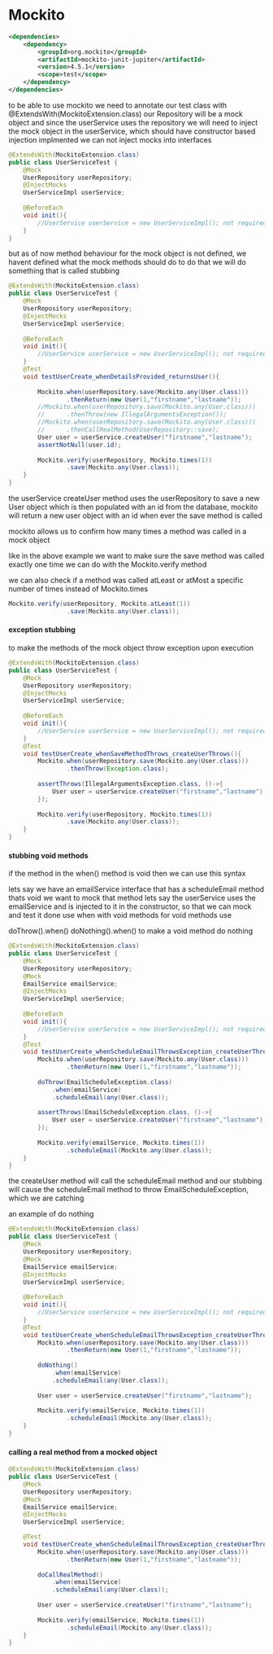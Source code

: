 # Mockito
```xml
<dependencies>
	<dependency>
		<groupId>org.mockito</groupId>
		<artifactId>mockito-junit-jupiter</artifactId>
		<version>4.5.1</version>
		<scope>test</scope>
	</dependency>
</dependencies>
```

to be able to use mockito we need to annotate our test class with @ExtendsWith(MockitoExtension.class)
our Repository will be a mock object
and since the userService uses the repository we will need to inject the mock object in the userService, which should have constructor based injection implmented
we can not inject mocks into interfaces
```java
@ExtendsWith(MockitoExtension.class)
public class UserServiceTest {
	@Mock
	UserRepository userRepository;
	@InjectMocks
	UserServiceImpl userService;
	
	@BeforeEach
	void init(){
		//UserService userService = new UserServiceImpl(); not required
	}
}
```
but as of now method behaviour for the mock object is not defined, we havent defined what the mock methods should do
to do that we will do something that is called stubbing
```java
@ExtendsWith(MockitoExtension.class)
public class UserServiceTest {
	@Mock
	UserRepository userRepository;
	@InjectMocks
	UserServiceImpl userService;
	
	@BeforeEach
	void init(){
		//UserService userService = new UserServiceImpl(); not required
	}
	@Test
	void testUserCreate_whenDetailsProvided_returnsUser(){
		
		Mockito.when(userRepository.save(Mockito.any(User.class)))
				.thenReturn(new User(1,"firstname","lastname"));
		//Mockito.when(userRepository.save(Mockito.any(User.class)))
		//		.thenThrow(new IllegalArgumentsException());
		//Mockito.when(userRepository.save(Mockito.any(User.class)))
		//		.thenCallRealMethod(UserRepository::save);
		User user = userService.createUser("firstname","lastname");
		assertNotNull(user.id);
		
		Mockito.verify(userRepository, Mockito.times(1))
				.save(Mockito.any(User.class));
	}
}
```
the userService createUser method uses the userRepository to save a new User object which is then populated with an id from the database, mockito will return a new user object with an id when ever the save method is called

mockito allows us to confirm how many times a method was called in a mock object

like in the above example we want to make sure the save method was called exactly one time
 we can do with the Mockito.verify method

we can also check if a method was called atLeast or atMost a specific number of times
instead of Mockito.times
```java
Mockito.verify(userRepository, Mockito.atLeast(1))
				.save(Mockito.any(User.class));
```
#### exception stubbing
to make the methods of the mock object throw exception upon execution
```java
@ExtendsWith(MockitoExtension.class)
public class UserServiceTest {
	@Mock
	UserRepository userRepository;
	@InjectMocks
	UserServiceImpl userService;
	
	@BeforeEach
	void init(){
		//UserService userService = new UserServiceImpl(); not required
	}
	@Test
	void testUserCreate_whenSaveMethodThrows_createUserThrows(){
		Mockito.when(userRepository.save(Mockito.any(User.class)))
				.thenThrow(Exception.class);
				
		assertThrows(IllegalArgumentsException.class, ()->{
			User user = userService.createUser("firstname","lastname");	
		});
		
		Mockito.verify(userRepository, Mockito.times(1))
				.save(Mockito.any(User.class));
	}
}
```
#### stubbing void methods
if the method in the when() method is void then we can use this syntax

lets say we have an emailService interface that has a scheduleEmail method thats void
we want to mock that method
lets say the userService uses the emailService and is injected to it in the constructor, so that we can mock and test it
done use when with void methods
for void methods use

doThrow().when()
doNothing().when() to make a void method do nothing
```java
@ExtendsWith(MockitoExtension.class)
public class UserServiceTest {
	@Mock
	UserRepository userRepository;
	@Mock
	EmailService emailService;
	@InjectMocks
	UserServiceImpl userService;
	
	@BeforeEach
	void init(){
		//UserService userService = new UserServiceImpl(); not required
	}
	@Test
	void testUserCreate_whenScheduleEmailThrowsException_createUserThrows(){
		Mockito.when(userRepository.save(Mockito.any(User.class)))
				.thenReturn(new User(1,"firstname","lastname"));
		
		doThrow(EmailScheduleException.class)
			.when(emailService)
			.scheduleEmail(any(User.class));
		
		assertThrows(EmailScheduleException.class, ()->{
			User user = userService.createUser("firstname","lastname");	
		});
		
		Mockito.verify(emailService, Mockito.times(1))
				.scheduleEmail(Mockito.any(User.class));
	}
}
```

the createUser method will call the scheduleEmail method
and our stubbing will cause the scheduleEmail method to throw EmailScheduleException, which we are catching

an example of do nothing
```java
@ExtendsWith(MockitoExtension.class)
public class UserServiceTest {
	@Mock
	UserRepository userRepository;
	@Mock
	EmailService emailService;
	@InjectMocks
	UserServiceImpl userService;
	
	@BeforeEach
	void init(){
		//UserService userService = new UserServiceImpl(); not required
	}
	@Test
	void testUserCreate_whenScheduleEmailThrowsException_createUserThrows(){
		Mockito.when(userRepository.save(Mockito.any(User.class)))
				.thenReturn(new User(1,"firstname","lastname"));
		
		doNothing()
			.when(emailService)
			.scheduleEmail(any(User.class));
		
		User user = userService.createUser("firstname","lastname");	
		
		Mockito.verify(emailService, Mockito.times(1))
				.scheduleEmail(Mockito.any(User.class));
	}
}
```
#### calling a real method from a mocked object
```java
@ExtendsWith(MockitoExtension.class)
public class UserServiceTest {
	@Mock
	UserRepository userRepository;
	@Mock
	EmailService emailService;
	@InjectMocks
	UserServiceImpl userService;

	@Test
	void testUserCreate_whenScheduleEmailThrowsException_createUserThrows(){
		Mockito.when(userRepository.save(Mockito.any(User.class)))
				.thenReturn(new User(1,"firstname","lastname"));
		
		doCallRealMethod()
			.when(emailService)
			.scheduleEmail(any(User.class));
		
		User user = userService.createUser("firstname","lastname");	
		
		Mockito.verify(emailService, Mockito.times(1))
				.scheduleEmail(Mockito.any(User.class));
	}
}
```